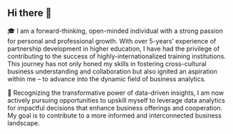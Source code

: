 ## Hi there 👋
🎓 I am a forward-thinking, open-minded individual with a strong passion for personal and professional growth. With over 5-years’ experience of partnership development in higher education, I have had the privilege of contributing to the success of highly-internationalized training institutions. This journey has not only honed my skills in fostering cross-cultural business understanding and collaboration but also ignited an aspiration within me – to advance into the dynamic field of business analytics.

🌱 Recognizing the transformative power of data-driven insights, I am now actively pursuing opportunities to upskill myself to leverage data analytics for impactful decisions that enhance business offerings and cooperation. My goal is to contribute to a more informed and interconnected business landscape.
